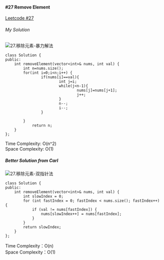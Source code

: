 #### #27 Remove Element
[Leetcode #27](https://leetcode.com/problems/remove-element/)  
###### My Solution  
![27.移除元素-暴力解法](https://tva1.sinaimg.cn/large/008eGmZEly1gntrc7x9tjg30du09m1ky.gif)
```
class Solution {
public:
    int removeElement(vector<int>& nums, int val) {
        int n=nums.size();
        for(int i=0;i<n;i++) {
                if(nums[i]==val){
                        int j=i;
                        while(j<n-1){
                                nums[j]=nums[j+1];
                                j++;
                        }
                        n--;
                        i--;
                }
                
        }
            return n;
    }
};
```
Time Complexity: O(n^2)  
Space Complexity: O(1)  

##### Better Solution from Carl
![27.移除元素-双指针法](https://tva1.sinaimg.cn/large/008eGmZEly1gntrds6r59g30du09mnpd.gif)
```
class Solution {
public:
    int removeElement(vector<int>& nums, int val) {
        int slowIndex = 0;
        for (int fastIndex = 0; fastIndex < nums.size(); fastIndex++) {
            if (val != nums[fastIndex]) {
                nums[slowIndex++] = nums[fastIndex];
            }
        }
        return slowIndex;
    }
};
```
Time Complexity：O(n)  
Space Complexity：O(1)  
